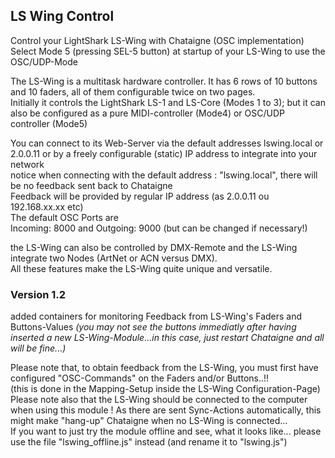 ## LS Wing Control
Control your LightShark LS-Wing with Chataigne (OSC implementation)  
Select Mode 5 (pressing SEL-5 button) at startup of your LS-Wing to use the OSC/UDP-Mode

The LS-Wing is a multitask hardware controller. It has 6 rows of 10 buttons and 10 faders, all of them configurable twice on two pages.  
Initially it controls the LightShark LS-1 and LS-Core (Modes 1 to 3); but it can also be configured as a pure MIDI-controller (Mode4) or OSC/UDP controller (Mode5)

You can connect to its Web-Server via the default addresses lswing.local or 2.0.0.11 or by a freely configurable (static) IP address to integrate into your network  
notice when connecting with the default address : "lswing.local", there will be no feedback sent back to Chataigne  
Feedback will be provided by regular IP address (as 2.0.0.11 ou 192.168.xx.xx etc)  
The default OSC Ports are  
Incoming: 8000 and Outgoing: 9000 (but can be changed if necessary!)

the LS-Wing can also be controlled by DMX-Remote and the LS-Wing integrate two Nodes (ArtNet or ACN versus DMX).  
All these features make the LS-Wing quite unique and versatile. 

### Version 1.2
added containers for monitoring Feedback from LS-Wing's Faders and Buttons-Values *(you may not see the buttons immediatly after having inserted a new LS-Wing-Module...in this case, just restart Chataigne and all will be fine...)*

Please note that, to obtain feedback from the LS-Wing, you must first have configured "OSC-Commands" on the Faders and/or Buttons..!!  
(this is done in the Mapping-Setup inside the LS-Wing Configuration-Page)   
Please note also that the LS-Wing should be connected to the computer when using this module ! As there are sent Sync-Actions automatically, this might make "hang-up" Chataigne when no LS-Wing is connected...  
If you want to just try the module offline and see, what it looks like... please use the file "lswing_offline.js" instead (and rename it to "lswing.js") 

